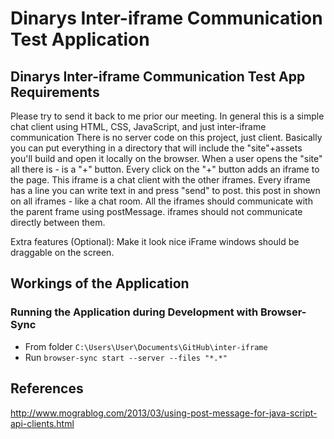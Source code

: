 # Dinarys Inter-iframe Communication Test Application

## Dinarys Inter-iframe Communication Test App Requirements

Please try to send it back to me prior our meeting.
In general this is a simple chat client using HTML, CSS, JavaScript, and just inter-iframe communication
There is no server code on this project, just client. Basically you can put everything in a directory that will include the "site"+assets you'll build and open it locally on the browser.
When a user opens the "site" all there is - is a "+" button. Every click on the "+" button adds an iframe to the page. This iframe is a chat client with the other iframes. Every iframe has a line you can write text in and press "send" to post. this post in shown on all iframes - like a chat room.
All the iframes should communicate with the parent frame using postMessage. iframes should not communicate directly between them.

Extra features (Optional):
Make it look nice
iFrame windows should be draggable on the screen.


## Workings of the Application

### Running the Application during Development with Browser-Sync

- From folder `C:\Users\User\Documents\GitHub\inter-iframe`
- Run `browser-sync start --server --files "*.*"`


## References

http://www.mograblog.com/2013/03/using-post-message-for-java-script-api-clients.html
